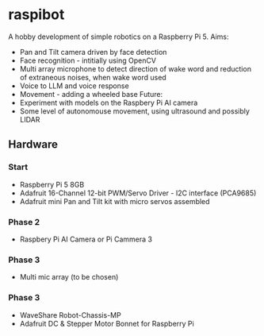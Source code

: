 # raspibot
A hobby development of simple robotics on a Raspberry Pi 5.
Aims:
* Pan and Tilt camera driven by face detection
* Face recognition - intitially using OpenCV
* Multi array microphone to detect direction of wake word and reduction of extraneous noises, when wake word used
* Voice to LLM and voice response
* Movement - adding a wheeled base
Future:
* Experiment with models on the Raspbery Pi AI camera
* Some level of autonomouse movement, using ultrasound and possibly LIDAR

## Hardware
### Start
* Raspberry Pi 5 8GB
* Adafruit 16-Channel 12-bit PWM/Servo Driver - I2C interface (PCA9685)
* Adafruit mini Pan and Tilt kit with micro servos assembled
### Phase 2
* Raspbery Pi AI Camera or Pi Cammera 3
### Phase 3
* Multi mic array (to be chosen)
### Phase 3
* WaveShare Robot-Chassis-MP
* Adafruit DC & Stepper Motor Bonnet for Raspberry Pi


